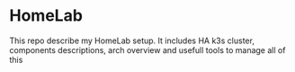 # HomeLab
This repo describe my HomeLab setup. It includes HA k3s cluster, components descriptions, arch overview and usefull tools to manage all of this
